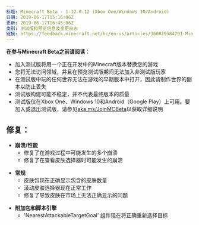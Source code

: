 ```yaml
---
标题: Minecraft Beta - 1.12.0.12 (Xbox One/Windows 10/Android)
日期: 2019-06-17T15:16:06Z
更新: 2019-06-17T16:45:06Z
类别: 测试版和预览信息及变更日志
链接: https://feedback.minecraft.net/hc/en-us/articles/360029584791-Minecraft-Beta-1-12-0-12-Xbox-One-Windows-10-Android
---
```


**在参与Minecraft Beta之前请阅读**：

- 加入测试版将用一个正在开发中的Minecraft版本替换您的游戏
- 您将无法访问领域，并且在预览测试版期间无法加入非测试版玩家
- 在测试版中玩的任何世界无法在游戏的早期版本中打开，因此请制作世界的副本以防止丢失
- 测试版构建可能不稳定，并不代表最终版本的质量
- 测试版仅在Xbox One、Windows 10和Android（Google Play）上可用。要加入或退出测试版，请参见[aka.ms/JoinMCBeta](https://aka.ms/JoinMCBeta)以获取详细说明

## **修复：**

- **崩溃/性能**
  - 修复了在游戏过程中可能发生的多个崩溃
  - 修复了在查看皮肤选择器时可能发生的崩溃

<!-- -->

- **常规**
  - 皮肤包现在正确显示包含的皮肤数量
  - 滚动皮肤选择器现在正常工作
  - 修复了导致皮肤在市场上无法正确显示的问题

<!-- -->

- **附加包和脚本引擎**
  - 'NearestAttackableTargetGoal' 组件现在将正确重新选择目标